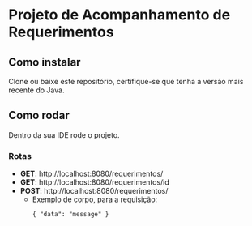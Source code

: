 # Projeto de Acompanhamento de Requerimentos

## Como instalar
Clone ou baixe este repositório, certifique-se que tenha a versão mais recente do Java.
## Como rodar
Dentro da sua IDE rode o projeto.
### Rotas
* __GET__: http://localhost:8080/requerimentos/
* __GET__: http://localhost:8080/requerimentos/id
* __POST__: http://localhost:8080/requerimentos/
  * Exemplo de corpo, para a requisição: 
    ```
    { "data": "message" }
    ```